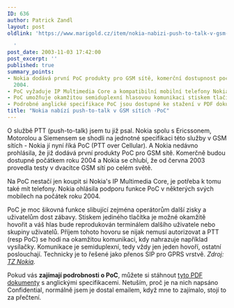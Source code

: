 ```yaml
---
ID: 636
author: Patrick Zandl
layout: post
oldlink: 'https://www.marigold.cz/item/nokia-nabizi-push-to-talk-v-gsm-sitich-poc

  '
post_date: 2003-11-03 17:42:00
post_excerpt: ''
published: true
summary_points:
- Nokia dodává první PoC produkty pro GSM sítě, komerční dostupnost počátkem roku
  2004.
- PoC vyžaduje IP Multimedia Core a kompatibilní mobilní telefony Nokia.
- PoC umožňuje okamžitou semiduplexní hlasovou komunikaci stiskem tlačítka přes GPRS.
- Podrobné anglické specifikace PoC jsou dostupné ke stažení v PDF dokumentech.
title: "Nokia nabízí push-to-talk v GSM sítích -PoC"
---
```


<p>
O službě PTT (push-to-talk) jsem tu již psal. Nokia spolu s Ericssonem, Motorolou&#160;a Siemensem se shodli na jednotné specifikaci této služby v GSM sítích - Nokia jí nyní říká PoC (PTT over Cellular). A Nokia nedávno prohlásila, že již dodává první produkty&#160;PoC pro GSM sítě. Komerčně budou dostupné počátkem roku 2004 a Nokia se chlubí, že od června 2003 provedla testy v dvacítce GSM sítí po celém světě. </p>

<p>
Na PoC nestačí jen koupit si Nokia's IP Multimedia Core, je potřeba k tomu také mít telefony. Nokia ohlásila podporu funkce PoC v některých svých mobilech na počátek roku 2004. </p>

<p>
PoC je moc šikovná funkce slibující zejména operátorům další zisky a uživatelům dost zábavy. Stiskem jediného tlačítka je možné okamžitě hovořit a váš hlas bude reprodukován terminálem dalšího uživatele nebo skupiny uživatelů. Příjem tohoto hovoru se nijak nemusí autorizovat a PTT (resp PoC) se hodí na okamžitou komunikaci, kdy nahrazuje například vysílačky. Komunikace je semiduplexní, tedy vždy jen jeden hovoří, ostatní poslouchají. Technicky je to řešené jako přenos SIP pro GPRS vrstvě. <EM>Zdroj: </EM><A href="http://press.nokia.com/PR/200310/922385_5.html" target=_blank><EM>TZ Nokia</EM></A><EM>.</EM></p>

<p>
Pokud vás <STRONG>zajímají podrobnosti o PoC</STRONG>, můžete si stáhnout <A href="/priloha/poc.zip">tyto PDF dokumenty</A>&#160;s anglickými specifikacemi. Netuším, proč je na nich napsáno Confidential, normálně jsem je dostal emailem, když mne to zajímalo, stojí to za přečtení.</p>